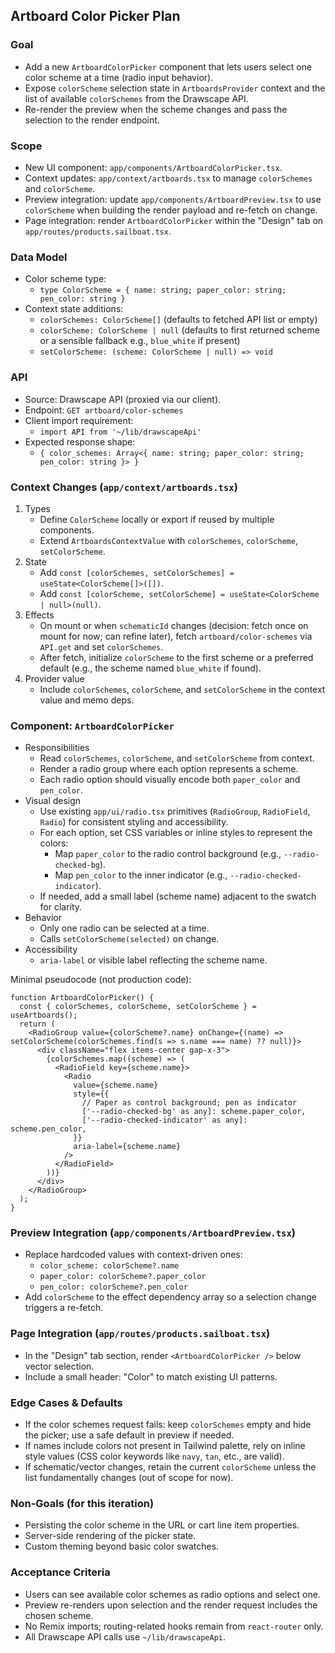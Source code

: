 ## Artboard Color Picker Plan

### Goal
- Add a new `ArtboardColorPicker` component that lets users select one color scheme at a time (radio input behavior).
- Expose `colorScheme` selection state in `ArtboardsProvider` context and the list of available `colorSchemes` from the Drawscape API.
- Re-render the preview when the scheme changes and pass the selection to the render endpoint.

### Scope
- New UI component: `app/components/ArtboardColorPicker.tsx`.
- Context updates: `app/context/artboards.tsx` to manage `colorSchemes` and `colorScheme`.
- Preview integration: update `app/components/ArtboardPreview.tsx` to use `colorScheme` when building the render payload and re-fetch on change.
- Page integration: render `ArtboardColorPicker` within the "Design" tab on `app/routes/products.sailboat.tsx`.

### Data Model
- Color scheme type:
  - `type ColorScheme = { name: string; paper_color: string; pen_color: string }`
- Context state additions:
  - `colorSchemes: ColorScheme[]` (defaults to fetched API list or empty)
  - `colorScheme: ColorScheme | null` (defaults to first returned scheme or a sensible fallback e.g., `blue_white` if present)
  - `setColorScheme: (scheme: ColorScheme | null) => void`

### API
- Source: Drawscape API (proxied via our client).
- Endpoint: `GET artboard/color-schemes`
- Client import requirement:
  - `import API from '~/lib/drawscapeApi'`
- Expected response shape:
  - `{ color_schemes: Array<{ name: string; paper_color: string; pen_color: string }> }`

### Context Changes (`app/context/artboards.tsx`)
1. Types
   - Define `ColorScheme` locally or export if reused by multiple components.
   - Extend `ArtboardsContextValue` with `colorSchemes`, `colorScheme`, `setColorScheme`.
2. State
   - Add `const [colorSchemes, setColorSchemes] = useState<ColorScheme[]>([])`.
   - Add `const [colorScheme, setColorScheme] = useState<ColorScheme | null>(null)`.
3. Effects
   - On mount or when `schematicId` changes (decision: fetch once on mount for now; can refine later), fetch `artboard/color-schemes` via `API.get` and set `colorSchemes`.
   - After fetch, initialize `colorScheme` to the first scheme or a preferred default (e.g., the scheme named `blue_white` if found).
4. Provider value
   - Include `colorSchemes`, `colorScheme`, and `setColorScheme` in the context value and memo deps.

### Component: `ArtboardColorPicker`
- Responsibilities
  - Read `colorSchemes`, `colorScheme`, and `setColorScheme` from context.
  - Render a radio group where each option represents a scheme.
  - Each radio option should visually encode both `paper_color` and `pen_color`.
- Visual design
  - Use existing `app/ui/radio.tsx` primitives (`RadioGroup`, `RadioField`, `Radio`) for consistent styling and accessibility.
  - For each option, set CSS variables or inline styles to represent the colors:
    - Map `paper_color` to the radio control background (e.g., `--radio-checked-bg`).
    - Map `pen_color` to the inner indicator (e.g., `--radio-checked-indicator`).
  - If needed, add a small label (scheme name) adjacent to the swatch for clarity.
- Behavior
  - Only one radio can be selected at a time.
  - Calls `setColorScheme(selected)` on change.
- Accessibility
  - `aria-label` or visible label reflecting the scheme name.

Minimal pseudocode (not production code):
```tsx
function ArtboardColorPicker() {
  const { colorSchemes, colorScheme, setColorScheme } = useArtboards();
  return (
    <RadioGroup value={colorScheme?.name} onChange={(name) => setColorScheme(colorSchemes.find(s => s.name === name) ?? null)}>
      <div className="flex items-center gap-x-3">
        {colorSchemes.map((scheme) => (
          <RadioField key={scheme.name}>
            <Radio
              value={scheme.name}
              style={{
                // Paper as control background; pen as indicator
                ['--radio-checked-bg' as any]: scheme.paper_color,
                ['--radio-checked-indicator' as any]: scheme.pen_color,
              }}
              aria-label={scheme.name}
            />
          </RadioField>
        ))}
      </div>
    </RadioGroup>
  );
}
```

### Preview Integration (`app/components/ArtboardPreview.tsx`)
- Replace hardcoded values with context-driven ones:
  - `color_scheme: colorScheme?.name`
  - `paper_color: colorScheme?.paper_color`
  - `pen_color: colorScheme?.pen_color`
- Add `colorScheme` to the effect dependency array so a selection change triggers a re-fetch.

### Page Integration (`app/routes/products.sailboat.tsx`)
- In the "Design" tab section, render `<ArtboardColorPicker />` below vector selection.
- Include a small header: "Color" to match existing UI patterns.

### Edge Cases & Defaults
- If the color schemes request fails: keep `colorSchemes` empty and hide the picker; use a safe default in preview if needed.
- If names include colors not present in Tailwind palette, rely on inline style values (CSS color keywords like `navy`, `tan`, etc., are valid).
- If schematic/vector changes, retain the current `colorScheme` unless the list fundamentally changes (out of scope for now).

### Non-Goals (for this iteration)
- Persisting the color scheme in the URL or cart line item properties.
- Server-side rendering of the picker state.
- Custom theming beyond basic color swatches.

### Acceptance Criteria
- Users can see available color schemes as radio options and select one.
- Preview re-renders upon selection and the render request includes the chosen scheme.
- No Remix imports; routing-related hooks remain from `react-router` only.
- All Drawscape API calls use `~/lib/drawscapeApi`.


